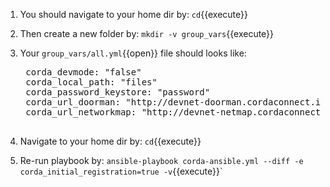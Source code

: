 1. You should navigate to your home dir by: `cd`{{execute}}
2. Then create a new folder by: `mkdir -v group_vars`{{execute}}
3. Your `group_vars/all.yml`{{open}} file should looks like:

    <pre class="file" data-filename="/root/group_vars/all.yml" data-target="replace">
    corda_devmode: "false"
    corda_local_path: "files"
    corda_password_keystore: "password"
    corda_url_doorman: "http://devnet-doorman.cordaconnect.io"
    corda_url_networkmap: "http://devnet-netmap.cordaconnect.io"
    </pre>

4. Navigate to your home dir by: `cd`{{execute}}
5. Re-run playbook by: `ansible-playbook corda-ansible.yml --diff -e corda_initial_registration=true -v`{{execute}}`
